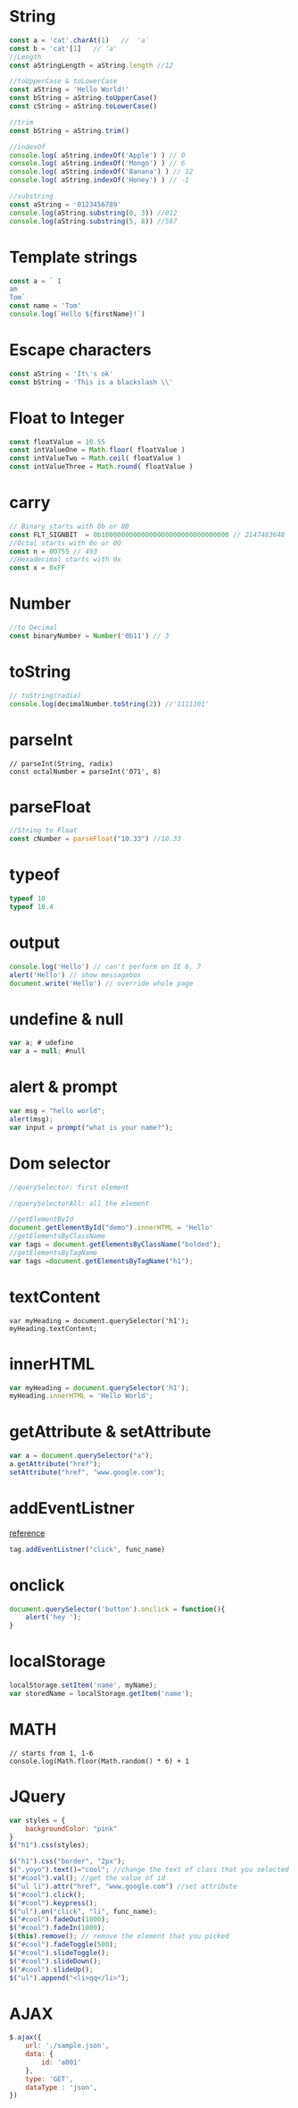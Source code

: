 # String 
```javascript
const a = 'cat'.charAt(1)   //  'a'
const b = 'cat'[1]   // 'a'
//Length
const aStringLength = aString.length //12

//toUpperCase & toLowerCase
const aString = 'Hello World!'
const bString = aString.toUpperCase()
const cString = aString.toLowerCase()

//trim
const bString = aString.trim()

//indexOf
console.log( aString.indexOf('Apple') ) // 0
console.log( aString.indexOf('Mongo') ) // 6
console.log( aString.indexOf('Banana') ) // 12
console.log( aString.indexOf('Honey') ) // -1

//substring
const aString = '0123456789'
console.log(aString.substring(0, 3)) //012
console.log(aString.substring(5, 8)) //567
```
# Template strings
```javascript
const a = ` I 
am
Tom`
const name = 'Tom'
console.log(`Hello ${firstName}!`)
```
# Escape characters
```javascript
const aString = 'It\'s ok'
const bString = 'This is a blackslash \\'
```
# Float to Integer
```javascript
const floatValue = 10.55
const intValueOne = Math.floor( floatValue ) 
const intValueTwo = Math.ceil( floatValue )
const intValueThree = Math.round( floatValue )
```
# carry
```javascript
// Binary starts with 0b or 0B
const FLT_SIGNBIT  = 0b10000000000000000000000000000000 // 2147483648
//Octal starts with 0o or 0O
const n = 0O755 // 493
//Hexadecimal starts with 0x
const x = 0xFF
```
# Number
```javascript
//to Decimal
const binaryNumber = Number('0b11') // 3
```
# toString
```javascript
// toString(radix)
console.log(decimalNumber.toString(2)) //'1111101'
```
# parseInt
```javscript
// parseInt(String, radix)
const octalNumber = parseInt('071', 8)
```
# parseFloat
```javascript
//String to Float
const cNumber = parseFloat("10.33") //10.33
```
# typeof
```javascript
typeof 10
typeof 10.4
```
# output
```javascript
console.log('Hello') // can't perform on IE 6, 7
alert('Hello') // show messagebox
document.write('Hello') // override whole page 
```
# undefine & null
```javascript
var a; # udefine
var a = null; #null
```
# alert & prompt
```javascript
var msg = "hello world";
alert(msg);
var input = prompt("what is your name?");
```
# Dom selector
```javascript
//querySelector: first element

//querySelectorAll: all the element

//getElementById
document.getElementById("demo").innerHTML = 'Hello'
//getElementsByClassName
var tags = document.getElementsByClassName("bolded");
//getElementsByTagName
var tags =document.getElementsByTagName("h1"); 
```
# textContent
```javascirpt
var myHeading = document.querySelector('h1');
myHeading.textContent;
```
# innerHTML
```javascript
var myHeading = document.querySelector('h1');
myHeading.innerHTML = 'Hello World';
```
# getAttribute & setAttribute
```javascript
var a = document.querySelector("a");
a.getAttribute("href");
setAttribute("href", "www.google.com");
```
# addEventListner
[reference](https://developer.mozilla.org/zh-TW/docs/Web/Events)

```javascript
tag.addEventListner("click", func_name)
```
# onclick
```javascript
document.querySelector('button').onclick = function(){
	alert('hey ');
}
```
# localStorage 
```javascript
localStorage.setItem('name', myName);
var storedName = localStorage.getItem('name');
```
# MATH
```javscript
// starts from 1, 1-6
console.log(Math.floor(Math.random() * 6) + 1
```

# JQuery
```javascript
var styles = {
    backgroundColor: "pink"
}
$("h1").css(styles);

$("h1").css("border", "2px");
$(".yoyo").text()="cool"; //change the text of class that you selected
$("#cool").val(); //get the value of id
$("ul li").attr("href", "www.google.com") //set attribute
$("#cool").click();
$("#cool").keypress();
$("ul").on("click", "li", func_name);
$("#cool").fadeOut(1000);
$("#cool").fadeIn(1000);
$(this).remove(); // remove the element that you picked
$("#cool").fadeToggle(500);
$("#cool").slideToggle();
$("#cool").slideDown();
$("#cool").slideUp();
$("ul").append("<li>qq</li>");
```
# AJAX
```javascript
$.ajax({
    url: './sample.json',
    data: {
        id: 'a001'
    },
    type: 'GET',
    dataType : 'json',
})
```

